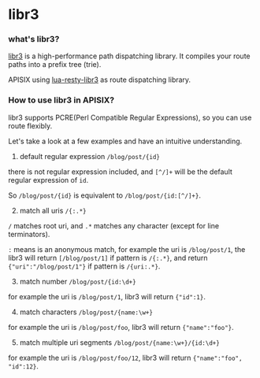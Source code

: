 # libr3

### what's libr3?
[libr3](https://github.com/c9s/r3) is a high-performance path dispatching library. It compiles your route paths into a prefix tree (trie).

APISIX using [lua-resty-libr3](https://github.com/iresty/lua-resty-libr3) as route dispatching library.

### How to use libr3 in APISIX?
libr3 supports PCRE(Perl Compatible Regular Expressions), so you can use route flexibly.

Let's take a look at a few examples and have an intuitive understanding.

1. default regular expression
`/blog/post/{id}`

there is not regular expression included, and `[^/]+` will be the default
regular expression of `id`.

So `/blog/post/{id}` is equivalent to `/blog/post/{id:[^/]+}`.

2. match all uris
`/{:.*}`

`/` matches root uri, and `.*` matches any character (except for line terminators).

`:` means is an anonymous match, for example the uri is `/blog/post/1`, the libr3 will return `[/blog/post/1]` if pattern is `/{:.*}`, and return `{"uri":"/blog/post/1"}` if pattern is `/{uri:.*}`.

3. match number
`/blog/post/{id:\d+}`

for example the uri is `/blog/post/1`, libr3 will return `{"id":1}`.

4. match characters
`/blog/post/{name:\w+}`

for example the uri is `/blog/post/foo`, libr3 will return `{"name":"foo"}`.

5. match multiple uri segments
`/blog/post/{name:\w+}/{id:\d+}`

for example the uri is `/blog/post/foo/12`, libr3 will return `{"name":"foo", "id":12}`.
